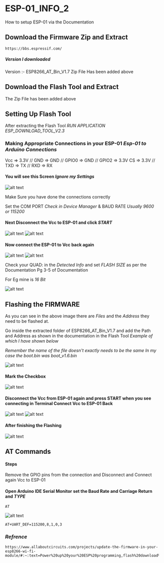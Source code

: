 # ESP-01_INFO_2
How to setup ESP-01 via the Documentation
## Download the Firmware Zip and Extract
    https://bbs.espressif.com/
##### Version I downloaded
Version :- ESP8266_AT_Bin_V1.7
Zip File Has been added above
## Download the Flash Tool and Extract
The Zip File has been added above
## Setting Up Flash Tool
After extracting the Flash Tool *RUN APPLICATION ESP_DOWNLOAD_TOOL_V2.3*
### Making Appropriate Connections in your ESP-01 *Esp-01 to Arduino Connections*
Vcc => 3.3V // GND => GND // GPIO0 => GND // GPIO2 => 3.3V
CS => 3.3V // TXD => TX // RXD => RX
#### You will see this Screen *Ignore my Settings*
![alt text](https://github.com/iamprithvishetty/ESP-01_INFO_2/blob/main/Flash_Tool_Images/FlashTool1.JPG)

Make Sure you have done the connections correctly

Set the COM PORT *Check in Device Manager* & BAUD RATE *Usually 9600 or 115200*

#### Next Disconnect the Vcc to ESP-01 and click *START*
![alt text](https://github.com/iamprithvishetty/ESP-01_INFO_2/blob/main/Flash_Tool_Images/FlashTool2.JPG)
![alt text](https://github.com/iamprithvishetty/ESP-01_INFO_2/blob/main/Flash_Tool_Images/FlashTool3.JPG)

#### Now connect the ESP-01 to Vcc back again
![alt text](https://github.com/iamprithvishetty/ESP-01_INFO_2/blob/main/Flash_Tool_Images/FlashTool4.JPG)
![alt text](https://github.com/iamprithvishetty/ESP-01_INFO_2/blob/main/Flash_Tool_Images/FlashTool5.JPG)

Check your QUAD: in the *Detected Info* and set *FLASH SIZE* as per the Documentation 
Pg 3-5 of Documentation

For Eg mine is *16 Bit*

![alt text](https://github.com/iamprithvishetty/ESP-01_INFO_2/blob/main/Flash_Tool_Images/FlashSize.JPG)

## Flashing the FIRMWARE
As you can see in the above image there are *Files* and the *Address* they need to be flashed at.

Go inside the extracted folder of ESP8266_AT_Bin_V1.7 and add the Path and Address as shown in the documentation in the Flash Tool *Example of which I have shown below*

*Remember the name of the file doesn't exactly needs to be the same In my case the boot.bin was boot_v1.6.bin*

![alt text](https://github.com/iamprithvishetty/ESP-01_INFO_2/blob/main/Flash_Tool_Images/FlashTool6.JPG)

#### Mark the Checkbox

![alt text](https://github.com/iamprithvishetty/ESP-01_INFO_2/blob/main/Flash_Tool_Images/FlashTool7.JPG)

#### Disconnect the Vcc from ESP-01 again and press START when you see connecting in Terminal Connect Vcc to ESP-01 Back

![alt text](https://github.com/iamprithvishetty/ESP-01_INFO_2/blob/main/Flash_Tool_Images/FlashTool8.JPG)
![alt text](https://github.com/iamprithvishetty/ESP-01_INFO_2/blob/main/Flash_Tool_Images/FlashTool9.JPG)

#### After finishing the Flashing

![alt text](https://github.com/iamprithvishetty/ESP-01_INFO_2/blob/main/Flash_Tool_Images/FlashTool10.JPG)

## AT Commands
#### Steps
Remove the GPIO pins from the connection and Disconnect and Connect again Vcc to ESP-01

#### Open Arduino IDE Serial Monitor set the Baud Rate and Carriage Return and *TYPE*
    AT
![alt text](https://github.com/iamprithvishetty/ESP-01_INFO_2/blob/main/Flash_Tool_Images/SerialMonitor.JPG)

    AT+UART_DEF=115200,8,1,0,3
    
### *Refrence*
    https://www.allaboutcircuits.com/projects/update-the-firmware-in-your-esp8266-wi-fi-module/#:~:text=Power%20up%20your%20ESP%20programming,flash%20download%20tool%20GUI%20window.
